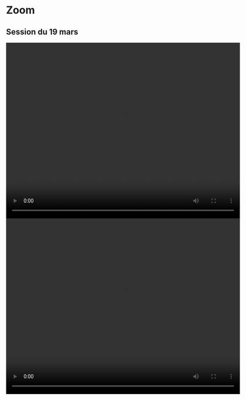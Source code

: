 # Zoom

## Session du 19 mars
 <video width="640" height="480" controls>
  <source src="zoom/zoom_19mars_partie1.mp4" type="video/mp4">
Your browser does not support the video tag.
</video> 
 <video width="640" height="480" controls>
  <source src="zoom/zoom_19mars_partie2.mp4" type="video/mp4">
Your browser does not support the video tag.
</video> 
